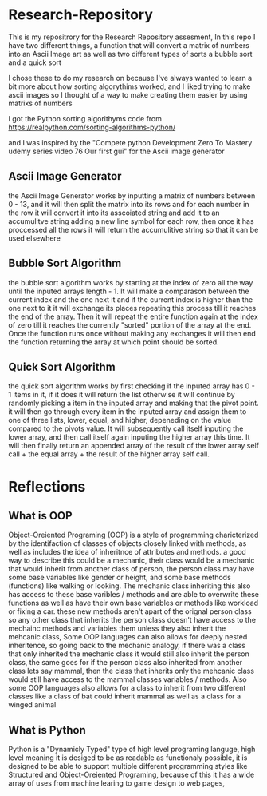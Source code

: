 # Research-Repository

This is my repositrory for the Research Repository assesment,
In this repo I have two different things, a function that will convert a matrix of numbers into an Ascii Image art as well as two different types of sorts a bubble sort and a quick sort

I chose these to do my research on because I've always wanted to learn a bit more about how sorting algorythims worked, and I liked trying to make ascii images so I thought of a way to make creating them easier by using matrixs of numbers 

I got the Python sorting algorithyms code from https://realpython.com/sorting-algorithms-python/

and I was inspired by the "Compete python Development Zero To Mastery udemy series video 76 Our first gui" for the Ascii image generator

## Ascii Image Generator

the Ascii Image Generator works by inputting a matrix of numbers between 0 - 13, and it will then split the matrix into its rows and for each number in the row it will convert it into its asscoiated string and add it to an accumulitve string adding a new line symbol for each row, then once it has proccessed all the rows it will return the accumulitive string so that it can be used elsewhere 

## Bubble Sort Algorithm

the bubble sort algorithm works by starting at the index of zero all the way until the inputed arrays length - 1.
It will make a comparason between the current index and the one next it and if the current index is higher than the one next to it it will exchange its places repeating this process till it reaches the end of the array.
Then it will repeat the entire function again at the index of zero till it reaches the currently "sorted" portion of the array at the end.
Once the function runs once without making any exchanges it will then end the function returning the array at which point should be sorted.

## Quick Sort Algorithm

the quick sort algorithm works by first checking if the inputed array has 0 - 1 items in it, if it does it will return the list otherwise it will continue by randomly picking a item in the inputed array and making that the pivot point.
it will then go through every item in the inputed array and assign them to one of three lists, lower, equal, and higher, depeneding on the value compared to the pivots value.
It will subsequently call itself inputing the lower array, and then call itself again inputing the higher array this time.
It will then finally return an appended array of the result of the lower array self call + the equal array + the result of the higher array self call.

# Reflections

## What is OOP

Object-Oreiented Programing (OOP) is a style of programming charicterized by the identifaction of classes of objects closely linked with methods, as well as includes the idea of inheritnce of attributes and methods. a good way to describe this could be a mechanic, their class would be a mechanic that would inherit from another class of person, the person class may have some base variables like gender or height, and some base methods (functions) like walking or looking.
The mechanic class inheriting this also has access to these base varibles / methods and are able to overwrite these functions as well as have their own base variables or methods like workload or fixing a car.
these new methods aren't apart of the orignal person class so any other class that inherits the person class doesn't have access to the mechainc methods and variables them unless they also inherit the mehcanic class,
Some OOP languages can also allows for deeply nested inheritence, so going back to the mechanic analogy, if there was a class that only inherited the mechanic class it would still also inherit the person class, the same goes for if the person class also inherited from another class lets say mammal, then the class that inherits only the mehcanic class would still have access to the mammal classes variables / methods.
Also some OOP languages also allows for a class to inherit from two different classes like a class of bat could inherit mammal as well as a class for a winged animal

## What is Python

Python is a "Dynamicly Typed" type of high level programing languge, high level meaning it is desiged to be as readable as functionaly possible, it is designed to be able to support multiple different programming styles like Structured and Object-Oreiented Programing, because of this it has a wide array of uses from machine learing to game design to web pages,





